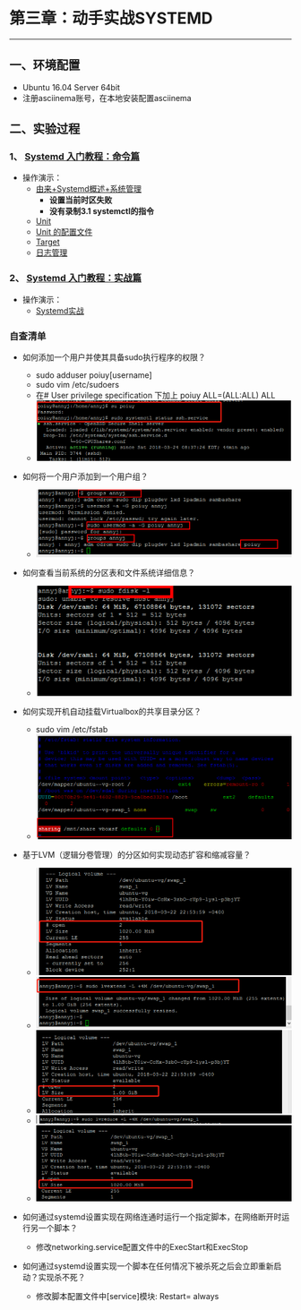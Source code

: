 # 第三章：动手实战SYSTEMD

----------


## 一、环境配置

* Ubuntu 16.04 Server 64bit
* 注册asciinema账号，在本地安装配置asciinema

## 二、实验过程

### 1、 [Systemd 入门教程：命令篇](http://www.ruanyifeng.com/blog/2016/03/systemd-tutorial-commands.html)

* 操作演示：
   * [由来+Systemd概述+系统管理](https://asciinema.org/a/6KUYcW8kd7k1Uk36nILHnWDrE)
      * **设置当前时区失败**  
      * **没有录制3.1 systemctl的指令**
   * [Unit](https://asciinema.org/a/sSBnhLyhaGfgl2AmXjWQ1zqaS)
   * [Unit 的配置文件](https://asciinema.org/a/QzKc4LrI256W2RQwdy9ZM22sH)
   * [Target](https://asciinema.org/a/5Y2D9JiTsWjpJwf0bAivndjqP)
   * [日志管理](https://asciinema.org/a/4yefJNXMB6EBGC5AvDjsmTShO)



### 2、 [Systemd 入门教程：实战篇](http://www.ruanyifeng.com/blog/2016/03/systemd-tutorial-part-two.html)

* 操作演示：
   * [Systemd实战](https://asciinema.org/a/WIYy3X6YOMz6SMHcju85bGsN4)


### 自查清单

* 如何添加一个用户并使其具备sudo执行程序的权限？
  
   * sudo adduser poiuy[username]
   * sudo vim /etc/sudoers
   * 在# User privilege specification 下加上  poiuy  ALL=(ALL:ALL) ALL
   * ![](./0324_01.png)


* 如何将一个用户添加到一个用户组？

   * ![](./02.png)


* 如何查看当前系统的分区表和文件系统详细信息？

   * ![](./03.png)


* 如何实现开机自动挂载Virtualbox的共享目录分区？

   * sudo vim /etc/fstab
   * ![](./04.png)


* 基于LVM（逻辑分卷管理）的分区如何实现动态扩容和缩减容量？

   * ![](./07.png)
   * ![](./06.png)
   * ![](./09.png)
   * ![](./10.png)
   * ![](./11.png)


* 如何通过systemd设置实现在网络连通时运行一个指定脚本，在网络断开时运行另一个脚本？

   * 修改networking.service配置文件中的ExecStart和ExecStop 


* 如何通过systemd设置实现一个脚本在任何情况下被杀死之后会立即重新启动？实现杀不死？

   * 修改脚本配置文件中[service]模块:  Restart= always

